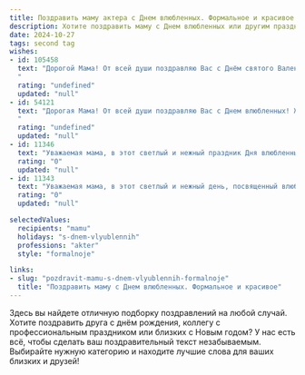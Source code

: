 ```yaml
---
title: Поздравить маму актера с Днем влюбленных. Формальное и красивое
description: Хотите поздравить маму с Днем влюбленных или другим праздником? Наш ИИ создаст незабываемое поздравление, а вы обязательно выделитесь среди других.  
date: 2024-10-27
tags: second tag
wishes:
- id: 105458
  text: "Дорогой Мама! От всей души поздравляю Вас с Днём святого Валентина! Желаю Вам в этот прекрасный день, полный любви и романтики,  радости, душевного тепла и исполнения всех Ваших желаний. Пусть Ваша жизнь, подобно блестящей театральной постановке, будет наполнена яркими эмоциями, незабываемыми моментами и  искренним счастьем.  С любовью и уважением!
  "
  rating: "undefined"
  updated: "null"
- id: 54121
  text: "Дорогая Мама! От всей души поздравляю Вас с Днем влюбленных! Желаю Вам всегда оставаться  на сцене жизни яркой и неповторимой актрисой, чье сердце бьется в такт любви и вдохновения. Пусть каждый день приносит Вам новые роли, полные страсти и нежности, а зрители -  аплодисменты и признание. С любовью, Ваш (Ваша) ...
  "
  rating: "undefined"
  updated: "null"
- id: 11346
  text: "Уважаемая мама, в этот светлый и нежный праздник Дня влюбленных, я хочу выразить Вам самые искренние поздравления. Пусть каждый день Вашей жизни будет наполнен любовью, радостью и творческими вдохновениями. Как актер, Вы дарите нам чудеса на сцене, и я благодарна за все тепло и свет, которые Вы вкладываете в свои роли. Пусть любовь, которую Вы так щедро дарите миру, вернется к Вам в многократном размере. С любовью и уважением."
  rating: "0"
  updated: "null"
- id: 11343
  text: "Уважаемая мама, в этот светлый и нежный день, посвященный влюбленным, я хочу выразить глубочайшую признательность за вашу бесконечную любовь и поддержку. Как актер, вы наполняете мир красотой и эмоциями, и я благодарен за каждый момент, проведенный вместе. Пусть каждый день будет таким же волшебным, как и сегодня, и пусть ваш дом всегда будет полон тепла и счастья. С Днем влюбленных!"
  rating: "0"
  updated: "null"

selectedValues:
  recipients: "mamu"
  holidays: "s-dnem-vlyublennih"
  professions: "akter"
  style: "formalnoje"

links:
- slug: "pozdravit-mamu-s-dnem-vlyublennih-formalnoje"
  title: "Поздравить маму с Днем влюбленных. Формальное и красивое"
---
```


Здесь вы найдете отличную подборку поздравлений на любой случай. 
Хотите поздравить друга с днём рождения, коллегу с профессиональным праздником или близких с Новым годом? У нас есть всё, чтобы сделать ваш поздравительный текст незабываемым. Выбирайте нужную категорию и находите лучшие слова для ваших близких и друзей!
